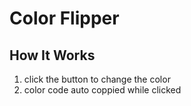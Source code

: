 # Color Flipper


## How It Works
1. click the button to change the color
1. color code auto coppied while clicked

